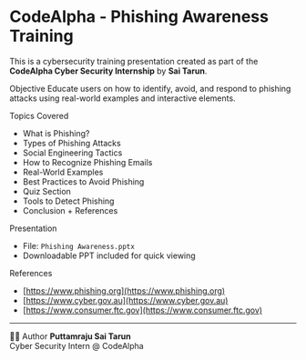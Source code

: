 # CodeAlpha - Phishing Awareness Training 

This is a cybersecurity training presentation created as part of the **CodeAlpha Cyber Security Internship** by **Sai Tarun**.

 Objective
Educate users on how to identify, avoid, and respond to phishing attacks using real-world examples and interactive elements.

 Topics Covered
- What is Phishing?
- Types of Phishing Attacks
- Social Engineering Tactics
- How to Recognize Phishing Emails
- Real-World Examples
- Best Practices to Avoid Phishing
- Quiz Section
- Tools to Detect Phishing
- Conclusion + References

 Presentation
- File: `Phishing Awareness.pptx`
- Downloadable PPT included for quick viewing

 References
- [https://www.phishing.org](https://www.phishing.org)
- [https://www.cyber.gov.au](https://www.cyber.gov.au)
- [https://www.consumer.ftc.gov](https://www.consumer.ftc.gov)

---

 👨‍💻 Author
**Puttamraju Sai Tarun**  
Cyber Security Intern @ CodeAlpha
